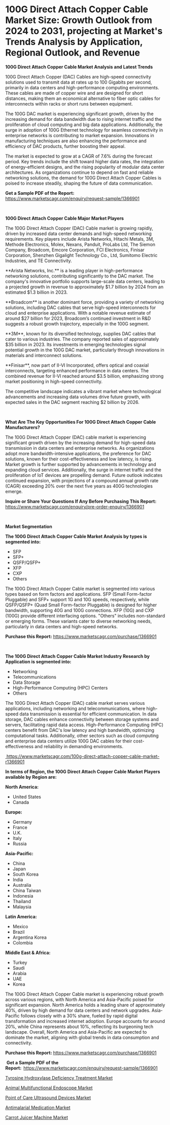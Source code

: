 <p><h1>100G Direct Attach Copper Cable Market Size: Growth Outlook from 2024 to 2031, projecting at Market's Trends Analysis by Application, Regional Outlook, and Revenue</h1></p><p><strong>100G Direct Attach Copper Cable Market Analysis and Latest Trends</strong></p>
<p><p>100G Direct Attach Copper (DAC) Cables are high-speed connectivity solutions used to transmit data at rates up to 100 Gigabits per second, primarily in data centers and high-performance computing environments. These cables are made of copper wire and are designed for short distances, making them an economical alternative to fiber optic cables for interconnects within racks or short runs between equipment.</p><p>The 100G DAC market is experiencing significant growth, driven by the increasing demand for data bandwidth due to rising internet traffic and the proliferation of cloud computing and big data applications. Additionally, the surge in adoption of 100G Ethernet technology for seamless connectivity in enterprise networks is contributing to market expansion. Innovations in manufacturing techniques are also enhancing the performance and efficiency of DAC products, further boosting their appeal.</p><p>The market is expected to grow at a CAGR of 7.6% during the forecast period. Key trends include the shift toward higher data rates, the integration of energy-efficient designs, and the rising popularity of modular data center architectures. As organizations continue to depend on fast and reliable networking solutions, the demand for 100G Direct Attach Copper Cables is poised to increase steadily, shaping the future of data communication.</p></p>
<p><strong>Get a Sample PDF of the Report:&nbsp;</strong> <a href="https://www.marketscagr.com/enquiry/request-sample/1366901?utm_campaign=1126&utm_medium=2&utm_source=Github&utm_content=ia&utm_term=06122024&utm_id=100g-direct-attach-copper-cable">https://www.marketscagr.com/enquiry/request-sample/1366901</a></p>
<p>&nbsp;</p>
<p><strong>100G Direct Attach Copper Cable Major Market Players</strong></p>
<p><p>The 100G Direct Attach Copper (DAC) Cable market is growing rapidly, driven by increased data center demands and high-speed networking requirements. Key players include Arista Networks, Hitachi Metals, 3M, Methode Electronics, Molex, Nexans, Panduit, ProLabs Ltd, The Siemon Company, Broadcom, Emcore Corporation, FCI Electronics, Finisar Corporation, Shenzhen Gigalight Technology Co., Ltd, Sumitomo Electric Industries, and TE Connectivity.</p><p>**Arista Networks, Inc.** is a leading player in high-performance networking solutions, contributing significantly to the DAC market. The company's innovative portfolio supports large-scale data centers, leading to a projected growth in revenue to approximately $1.7 billion by 2024 from an estimated $1.3 billion in 2023.</p><p>**Broadcom** is another dominant force, providing a variety of networking solutions, including DAC cables that serve high-speed interconnects for cloud and enterprise applications. With a notable revenue estimate of around $27 billion for 2023, Broadcom’s continued investment in R&D suggests a robust growth trajectory, especially in the 100G segment.</p><p>**3M**, known for its diversified technology, supplies DAC cables that cater to various industries. The company reported sales of approximately $35 billion in 2023. Its investments in emerging technologies signal potential growth in the 100G DAC market, particularly through innovations in materials and interconnect solutions.</p><p>**Finisar**, now part of II-VI Incorporated, offers optical and coaxial interconnects, targeting enhanced performance in data centers. The combined revenue for II-VI reached around $3.5 billion, emphasizing strong market positioning in high-speed connectivity.</p><p>The competitive landscape indicates a vibrant market where technological advancements and increasing data volumes drive future growth, with expected sales in the DAC segment reaching $2 billion by 2026.</p></p>
<p>&nbsp;</p>
<p><strong>What Are The Key Opportunities For 100G Direct Attach Copper Cable Manufacturers?</strong></p>
<p><p>The 100G Direct Attach Copper (DAC) cable market is experiencing significant growth driven by the increasing demand for high-speed data transmission in data centers and enterprise networks. As organizations adopt more bandwidth-intensive applications, the preference for DAC solutions, known for their cost-effectiveness and low latency, is rising. Market growth is further supported by advancements in technology and expanding cloud services. Additionally, the surge in internet traffic and the proliferation of IoT devices are propelling demand. Future outlook indicates continued expansion, with projections of a compound annual growth rate (CAGR) exceeding 20% over the next five years as 400G technologies emerge.</p></p>
<p><strong>Inquire or Share Your Questions If Any Before Purchasing This Report:</strong> <a href="https://www.marketscagr.com/enquiry/pre-order-enquiry/1366901?utm_campaign=1126&utm_medium=2&utm_source=Github&utm_content=ia&utm_term=06122024&utm_id=100g-direct-attach-copper-cable">https://www.marketscagr.com/enquiry/pre-order-enquiry/1366901</a></p>
<p>&nbsp;</p>
<p><strong>Market Segmentation</strong></p>
<p><strong>The 100G Direct Attach Copper Cable Market Analysis by types is segmented into:</strong></p>
<p><ul><li>SFP</li><li>SFP+</li><li>QSFP/QSFP+</li><li>XFP</li><li>CXP</li><li>Others</li></ul></p>
<p><p>The 100G Direct Attach Copper Cable market is segmented into various types based on form factors and applications. SFP (Small Form-factor Pluggable) and SFP+ support 1G and 10G speeds, respectively, while QSFP/QSFP+ (Quad Small Form-factor Pluggable) is designed for higher bandwidth, supporting 40G and 100G connections. XFP (10G) and CXP (100G) provide different interfacing options. "Others" includes non-standard or emerging forms. These variants cater to diverse networking needs, particularly in data centers and high-speed networks.</p></p>
<p><strong>Purchase this Report:&nbsp;</strong><a href="https://www.marketscagr.com/purchase/1366901?utm_campaign=1126&utm_medium=2&utm_source=Github&utm_content=ia&utm_term=06122024&utm_id=100g-direct-attach-copper-cable">https://www.marketscagr.com/purchase/1366901</a></p>
<p>&nbsp;</p>
<p><strong>The 100G Direct Attach Copper Cable Market Industry Research by Application is segmented into:</strong></p>
<p><ul><li>Networking</li><li>Telecommunications</li><li>Data Storage</li><li>High-Performance Computing (HPC) Centers</li><li>Others</li></ul></p>
<p><p>The 100G Direct Attach Copper (DAC) cable market serves various applications, including networking and telecommunications, where high-speed data transmission is essential for efficient communication. In data storage, DAC cables enhance connectivity between storage systems and servers, facilitating rapid data access. High-Performance Computing (HPC) centers benefit from DAC's low latency and high bandwidth, optimizing computational tasks. Additionally, other sectors such as cloud computing and enterprise data centers utilize 100G DAC cables for their cost-effectiveness and reliability in demanding environments.</p></p>
<p><a href="https://www.marketscagr.com/100g-direct-attach-copper-cable-market-r1366901?utm_campaign=1126&utm_medium=2&utm_source=Github&utm_content=ia&utm_term=06122024&utm_id=100g-direct-attach-copper-cable">&nbsp;https://www.marketscagr.com/100g-direct-attach-copper-cable-market-r1366901</a></p>
<p><strong>In terms of Region, the 100G Direct Attach Copper Cable Market Players available by Region are:</strong></p>
<p>
    <p> <strong> North America: </strong>
        <ul>
            <li>United States</li>
            <li>Canada</li>
        </ul>
        </p> 
    <p> <strong> Europe: </strong>
        <ul>
            <li>Germany</li>
            <li>France</li>
            <li>U.K.</li>
            <li>Italy</li>
            <li>Russia</li>
        </ul>
        </p> 
    <p> <strong> Asia-Pacific: </strong>
        <ul>
            <li>China</li>
            <li>Japan</li>
            <li>South Korea</li>
            <li>India</li>
            <li>Australia</li>
            <li>China Taiwan</li>
            <li>Indonesia</li>
            <li>Thailand</li>
            <li>Malaysia</li>
        </ul>
        </p> 
    <p> <strong> Latin America: </strong>
        <ul>
            <li>Mexico</li>
            <li>Brazil</li>
            <li>Argentina Korea</li>
            <li>Colombia</li>
        </ul>
        </p> 
    <p> <strong> Middle East & Africa: </strong>
        <ul>
            <li>Turkey</li>
            <li>Saudi</li>
            <li>Arabia</li>
            <li>UAE</li>
            <li>Korea</li>
        </ul>
    </p>
    </p>
<p><p>The 100G Direct Attach Copper Cable market is experiencing robust growth across various regions, with North America and Asia-Pacific poised for significant expansion. North America holds a leading share of approximately 40%, driven by high demand for data centers and network upgrades. Asia-Pacific follows closely with a 30% share, fueled by rapid digital transformation and increased internet adoption. Europe accounts for around 20%, while China represents about 10%, reflecting its burgeoning tech landscape. Overall, North America and Asia-Pacific are expected to dominate the market, aligning with global trends in data consumption and connectivity.</p></p>
<p><strong>Purchase this Report: </strong><a href="https://www.marketscagr.com/purchase/1366901?utm_campaign=1126&utm_medium=2&utm_source=Github&utm_content=ia&utm_term=06122024&utm_id=100g-direct-attach-copper-cable">https://www.marketscagr.com/purchase/1366901</a></p>
<p>&nbsp;<strong>Get a Sample PDF of the Report:&nbsp;&nbsp;</strong><a href="https://www.marketscagr.com/enquiry/request-sample/1366901?utm_campaign=1126&utm_medium=2&utm_source=Github&utm_content=ia&utm_term=06122024&utm_id=100g-direct-attach-copper-cable">https://www.marketscagr.com/enquiry/request-sample/1366901</a></p>
<p><strong></strong></p>
<p><p><a href="https://www.linkedin.com/pulse/tyrosine-hydroxylase-deficiency-treatment-market-pulse-jhyre?utm_campaign=1126&utm_medium=2&utm_source=Github&utm_content=ia&utm_term=06122024&utm_id=100g-direct-attach-copper-cable">Tyrosine Hydroxylase Deficiency Treatment Market</a></p><p><a href="https://issuu.com/reportprime-2/docs/animal-multifunctional-endoscope-market-size-2030.?utm_campaign=1126&utm_medium=2&utm_source=Github&utm_content=ia&utm_term=06122024&utm_id=100g-direct-attach-copper-cable">Animal Multifunctional Endoscope Market</a></p><p><a href="https://www.linkedin.com/pulse/point-care-ultrasound-devices-market-share-analysis-129-pegle?utm_campaign=1126&utm_medium=2&utm_source=Github&utm_content=ia&utm_term=06122024&utm_id=100g-direct-attach-copper-cable">Point of Care Ultrasound Devices Market</a></p><p><a href="https://www.linkedin.com/pulse/antimalarial-medication-market-trends-insights-type-application-uwmce?utm_campaign=1126&utm_medium=2&utm_source=Github&utm_content=ia&utm_term=06122024&utm_id=100g-direct-attach-copper-cable">Antimalarial Medication Market</a></p><p><a href="https://issuu.com/reportprime-2/docs/carrot-juicer-machine-market-size-2030.pptx?utm_campaign=1126&utm_medium=2&utm_source=Github&utm_content=ia&utm_term=06122024&utm_id=100g-direct-attach-copper-cable">Carrot Juicer Machine Market</a></p></p>